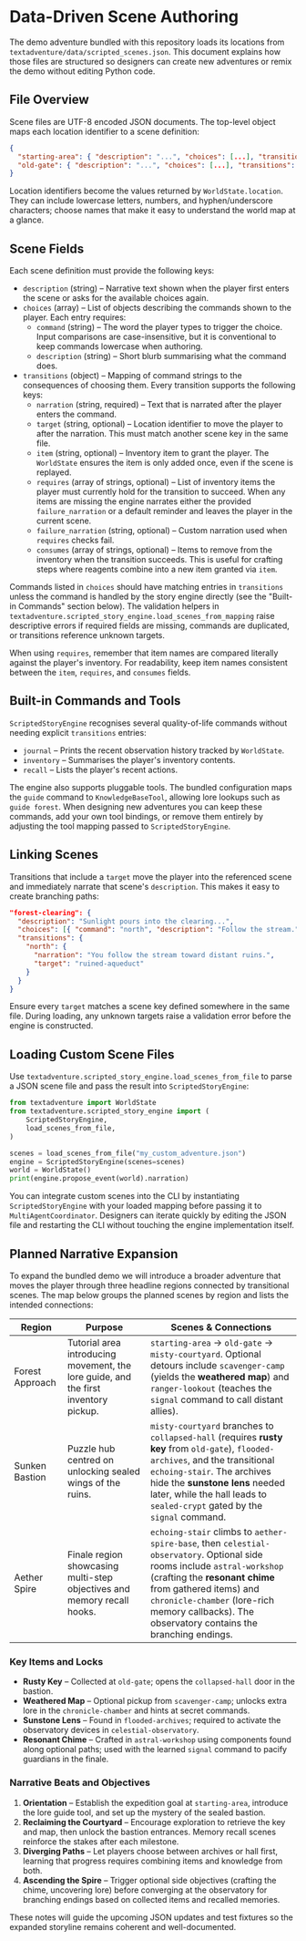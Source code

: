 # Data-Driven Scene Authoring

The demo adventure bundled with this repository loads its locations from
`textadventure/data/scripted_scenes.json`. This document explains how those
files are structured so designers can create new adventures or remix the demo
without editing Python code.

## File Overview

Scene files are UTF-8 encoded JSON documents. The top-level object maps each
location identifier to a scene definition:

```json
{
  "starting-area": { "description": "...", "choices": [...], "transitions": {...} },
  "old-gate": { "description": "...", "choices": [...], "transitions": {...} }
}
```

Location identifiers become the values returned by
`WorldState.location`. They can include lowercase letters, numbers, and
hyphen/underscore characters; choose names that make it easy to understand the
world map at a glance.

## Scene Fields

Each scene definition must provide the following keys:

- `description` (string) – Narrative text shown when the player first enters
  the scene or asks for the available choices again.
- `choices` (array) – List of objects describing the commands shown to the
  player. Each entry requires:
  - `command` (string) – The word the player types to trigger the choice. Input
    comparisons are case-insensitive, but it is conventional to keep commands
    lowercase when authoring.
  - `description` (string) – Short blurb summarising what the command does.
- `transitions` (object) – Mapping of command strings to the consequences of
  choosing them. Every transition supports the following keys:
  - `narration` (string, required) – Text that is narrated after the player
    enters the command.
  - `target` (string, optional) – Location identifier to move the player to
    after the narration. This must match another scene key in the same file.
  - `item` (string, optional) – Inventory item to grant the player. The
    `WorldState` ensures the item is only added once, even if the scene is
    replayed.
  - `requires` (array of strings, optional) – List of inventory items the
    player must currently hold for the transition to succeed. When any items
    are missing the engine narrates either the provided `failure_narration` or
    a default reminder and leaves the player in the current scene.
  - `failure_narration` (string, optional) – Custom narration used when
    `requires` checks fail.
  - `consumes` (array of strings, optional) – Items to remove from the
    inventory when the transition succeeds. This is useful for crafting steps
    where reagents combine into a new item granted via `item`.

Commands listed in `choices` should have matching entries in `transitions`
unless the command is handled by the story engine directly (see the "Built-in
Commands" section below). The validation helpers in
`textadventure.scripted_story_engine.load_scenes_from_mapping` raise descriptive
errors if required fields are missing, commands are duplicated, or transitions
reference unknown targets.

When using `requires`, remember that item names are compared literally against
the player's inventory. For readability, keep item names consistent between
the `item`, `requires`, and `consumes` fields.

## Built-in Commands and Tools

`ScriptedStoryEngine` recognises several quality-of-life commands without
needing explicit `transitions` entries:

- `journal` – Prints the recent observation history tracked by `WorldState`.
- `inventory` – Summarises the player's inventory contents.
- `recall` – Lists the player's recent actions.

The engine also supports pluggable tools. The bundled configuration maps the
`guide` command to `KnowledgeBaseTool`, allowing lore lookups such as `guide
forest`. When designing new adventures you can keep these commands, add your
own tool bindings, or remove them entirely by adjusting the tool mapping passed
to `ScriptedStoryEngine`.

## Linking Scenes

Transitions that include a `target` move the player into the referenced scene
and immediately narrate that scene's `description`. This makes it easy to
create branching paths:

```json
"forest-clearing": {
  "description": "Sunlight pours into the clearing...",
  "choices": [{ "command": "north", "description": "Follow the stream." }],
  "transitions": {
    "north": {
      "narration": "You follow the stream toward distant ruins.",
      "target": "ruined-aqueduct"
    }
  }
}
```

Ensure every `target` matches a scene key defined somewhere in the same file.
During loading, any unknown targets raise a validation error before the engine
is constructed.

## Loading Custom Scene Files

Use `textadventure.scripted_story_engine.load_scenes_from_file` to parse a
JSON scene file and pass the result into `ScriptedStoryEngine`:

```python
from textadventure import WorldState
from textadventure.scripted_story_engine import (
    ScriptedStoryEngine,
    load_scenes_from_file,
)

scenes = load_scenes_from_file("my_custom_adventure.json")
engine = ScriptedStoryEngine(scenes=scenes)
world = WorldState()
print(engine.propose_event(world).narration)
```

You can integrate custom scenes into the CLI by instantiating
`ScriptedStoryEngine` with your loaded mapping before passing it to
`MultiAgentCoordinator`. Designers can iterate quickly by editing the JSON file
and restarting the CLI without touching the engine implementation itself.

## Planned Narrative Expansion

To expand the bundled demo we will introduce a broader adventure that moves the
player through three headline regions connected by transitional scenes. The map
below groups the planned scenes by region and lists the intended connections:

| Region | Purpose | Scenes & Connections |
| --- | --- | --- |
| Forest Approach | Tutorial area introducing movement, the lore guide, and the first inventory pickup. | `starting-area` → `old-gate` → `misty-courtyard`. Optional detours include `scavenger-camp` (yields the **weathered map**) and `ranger-lookout` (teaches the `signal` command to call distant allies). |
| Sunken Bastion | Puzzle hub centred on unlocking sealed wings of the ruins. | `misty-courtyard` branches to `collapsed-hall` (requires **rusty key** from `old-gate`), `flooded-archives`, and the transitional `echoing-stair`. The archives hide the **sunstone lens** needed later, while the hall leads to `sealed-crypt` gated by the `signal` command. |
| Aether Spire | Finale region showcasing multi-step objectives and memory recall hooks. | `echoing-stair` climbs to `aether-spire-base`, then `celestial-observatory`. Optional side rooms include `astral-workshop` (crafting the **resonant chime** from gathered items) and `chronicle-chamber` (lore-rich memory callbacks). The observatory contains the branching endings. |

### Key Items and Locks

- **Rusty Key** – Collected at `old-gate`; opens the `collapsed-hall` door in the
  bastion.
- **Weathered Map** – Optional pickup from `scavenger-camp`; unlocks extra lore
  in the `chronicle-chamber` and hints at secret commands.
- **Sunstone Lens** – Found in `flooded-archives`; required to activate the
  observatory devices in `celestial-observatory`.
- **Resonant Chime** – Crafted in `astral-workshop` using components found along
  optional paths; used with the learned `signal` command to pacify guardians in
  the finale.

### Narrative Beats and Objectives

1. **Orientation** – Establish the expedition goal at `starting-area`, introduce
   the lore guide tool, and set up the mystery of the sealed bastion.
2. **Reclaiming the Courtyard** – Encourage exploration to retrieve the key and
   map, then unlock the bastion entrances. Memory recall scenes reinforce the
   stakes after each milestone.
3. **Diverging Paths** – Let players choose between archives or hall first,
   learning that progress requires combining items and knowledge from both.
4. **Ascending the Spire** – Trigger optional side objectives (crafting the
   chime, uncovering lore) before converging at the observatory for branching
   endings based on collected items and recalled memories.

These notes will guide the upcoming JSON updates and test fixtures so the
expanded storyline remains coherent and well-documented.

